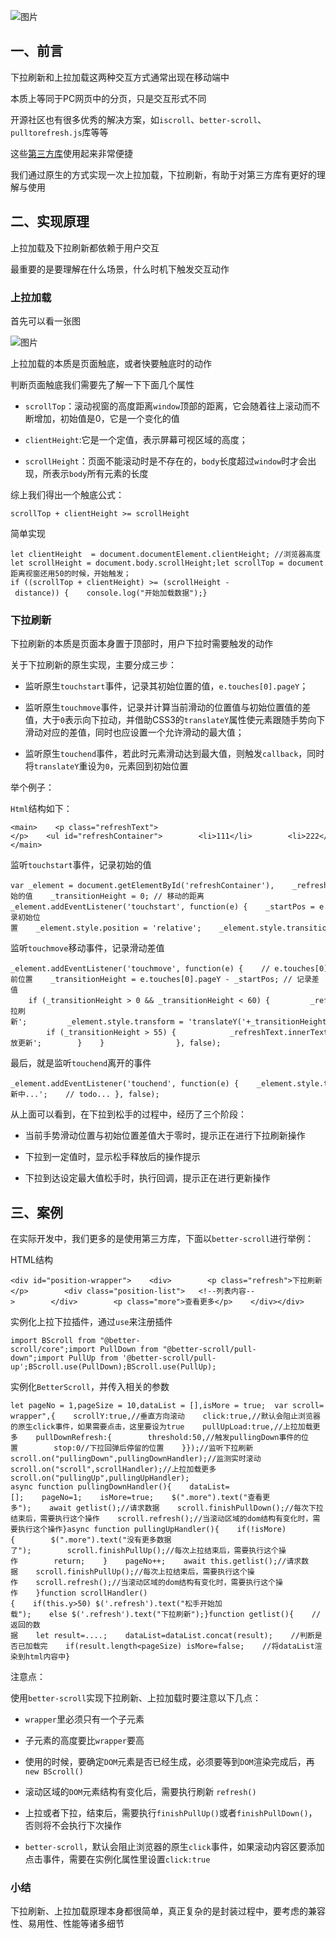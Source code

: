 ![图片](https://img-blog.csdnimg.cn/img_convert/10b9e4e69cac13dae35317ae39d35379.png)

## 一、前言

下拉刷新和上拉加载这两种交互方式通常出现在移动端中

本质上等同于PC网页中的分页，只是交互形式不同

开源社区也有很多优秀的解决方案，如`iscroll`、`better-scroll`、`pulltorefresh.js`库等等

这些[第三方库](https://so.csdn.net/so/search?q=%E7%AC%AC%E4%B8%89%E6%96%B9%E5%BA%93&spm=1001.2101.3001.7020)使用起来非常便捷

我们通过原生的方式实现一次上拉加载，下拉刷新，有助于对第三方库有更好的理解与使用

## 二、实现原理

上拉加载及下拉刷新都依赖于用户交互

最重要的是要理解在什么场景，什么时机下触发交互动作

### 上拉加载

首先可以看一张图

![图片](https://img-blog.csdnimg.cn/img_convert/698e3ff4501387362a393e5885738c8c.png)

上拉加载的本质是页面触底，或者快要触底时的动作

判断页面触底我们需要先了解一下下面几个属性

-   `scrollTop`：滚动视窗的高度距离`window`顶部的距离，它会随着往上滚动而不断增加，初始值是0，它是一个变化的值
    
-   `clientHeight`:它是一个定值，表示屏幕可视区域的高度；
    
-   `scrollHeight`：页面不能滚动时是不存在的，`body`长度超过`window`时才会出现，所表示`body`所有元素的长度
    

综上我们得出一个触底公式：

```cobol
scrollTop + clientHeight >= scrollHeight
```

简单实现

```cobol
let clientHeight  = document.documentElement.clientHeight; //浏览器高度let scrollHeight = document.body.scrollHeight;let scrollTop = document.documentElement.scrollTop; let distance = 50;  //距离视窗还用50的时候，开始触发； if ((scrollTop + clientHeight) >= (scrollHeight - distance)) {    console.log("开始加载数据");}
```

### 下拉刷新

下拉刷新的本质是页面本身置于顶部时，用户下拉时需要触发的动作

关于下拉刷新的原生实现，主要分成三步：

-   监听原生`touchstart`事件，记录其初始位置的值，`e.touches[0].pageY`；
    
-   监听原生`touchmove`事件，记录并计算当前滑动的位置值与初始位置值的差值，大于`0`表示向下拉动，并借助CSS3的`translateY`属性使元素跟随手势向下滑动对应的差值，同时也应设置一个允许滑动的最大值；
    
-   监听原生`touchend`事件，若此时元素滑动达到最大值，则触发`callback`，同时将`translateY`重设为`0`，元素回到初始位置
    

举个例子：

`Html`结构如下：

```cobol
<main>    <p class="refreshText"></p>    <ul id="refreshContainer">        <li>111</li>        <li>222</li>        <li>333</li>        <li>444</li>        <li>555</li>        ...    </ul></main>
```

监听`touchstart`事件，记录初始的值

```cobol
var _element = document.getElementById('refreshContainer'),    _refreshText = document.querySelector('.refreshText'),    _startPos = 0,  // 初始的值    _transitionHeight = 0; // 移动的距离 _element.addEventListener('touchstart', function(e) {    _startPos = e.touches[0].pageY; // 记录初始位置    _element.style.position = 'relative';    _element.style.transition = 'transform 0s';}, false);
```

监听`touchmove`移动事件，记录滑动差值

```cobol
_element.addEventListener('touchmove', function(e) {    // e.touches[0].pageY 当前位置    _transitionHeight = e.touches[0].pageY - _startPos; // 记录差值     if (_transitionHeight > 0 && _transitionHeight < 60) {         _refreshText.innerText = '下拉刷新';         _element.style.transform = 'translateY('+_transitionHeight+'px)';         if (_transitionHeight > 55) {            _refreshText.innerText = '释放更新';        }    }                }, false);
```

最后，就是监听`touchend`离开的事件

```cobol
_element.addEventListener('touchend', function(e) {    _element.style.transition = 'transform 0.5s ease 1s';    _element.style.transform = 'translateY(0px)';    _refreshText.innerText = '更新中...';    // todo... }, false);
```

从上面可以看到，在下拉到松手的过程中，经历了三个阶段：

-   当前手势滑动位置与初始位置差值大于零时，提示正在进行下拉刷新操作
    
-   下拉到一定值时，显示松手释放后的操作提示
    
-   下拉到达设定最大值松手时，执行回调，提示正在进行更新操作
    

## 三、案例

在实际开发中，我们更多的是使用第三方库，下面以`better-scroll`进行举例：

HTML结构

```cobol
<div id="position-wrapper">    <div>        <p class="refresh">下拉刷新</p>        <div class="position-list">   <!--列表内容-->        </div>        <p class="more">查看更多</p>    </div></div>
```

实例化上拉下拉插件，通过`use`来注册插件

```cobol
import BScroll from "@better-scroll/core";import PullDown from "@better-scroll/pull-down";import PullUp from '@better-scroll/pull-up';BScroll.use(PullDown);BScroll.use(PullUp);
```

实例化`BetterScroll`，并传入相关的参数

```cobol
let pageNo = 1,pageSize = 10,dataList = [],isMore = true;  var scroll= new BScroll("#position-wrapper",{    scrollY:true,//垂直方向滚动    click:true,//默认会阻止浏览器的原生click事件，如果需要点击，这里要设为true    pullUpLoad:true,//上拉加载更多    pullDownRefresh:{        threshold:50,//触发pullingDown事件的位置        stop:0//下拉回弹后停留的位置    }});//监听下拉刷新scroll.on("pullingDown",pullingDownHandler);//监测实时滚动scroll.on("scroll",scrollHandler);//上拉加载更多scroll.on("pullingUp",pullingUpHandler); async function pullingDownHandler(){    dataList=[];    pageNo=1;    isMore=true;    $(".more").text("查看更多");    await getlist();//请求数据    scroll.finishPullDown();//每次下拉结束后，需要执行这个操作    scroll.refresh();//当滚动区域的dom结构有变化时，需要执行这个操作}async function pullingUpHandler(){    if(!isMore){        $(".more").text("没有更多数据了");        scroll.finishPullUp();//每次上拉结束后，需要执行这个操作        return;    }    pageNo++;    await this.getlist();//请求数据    scroll.finishPullUp();//每次上拉结束后，需要执行这个操作    scroll.refresh();//当滚动区域的dom结构有变化时，需要执行这个操作    }function scrollHandler(){    if(this.y>50) $('.refresh').text("松手开始加载");    else $('.refresh').text("下拉刷新");}function getlist(){    //返回的数据    let result=....;    dataList=dataList.concat(result);    //判断是否已加载完    if(result.length<pageSize) isMore=false;    //将dataList渲染到html内容中}    
```

注意点：

使用`better-scroll`实现下拉刷新、上拉加载时要注意以下几点：

-   `wrapper`里必须只有一个子元素
    
-   子元素的高度要比`wrapper`要高
    
-   使用的时候，要确定`DOM`元素是否已经生成，必须要等到`DOM`渲染完成后，再`new BScroll()`
    
-   滚动区域的`DOM`元素结构有变化后，需要执行刷新 `refresh()`
    
-   上拉或者下拉，结束后，需要执行`finishPullUp()`或者`finishPullDown()`，否则将不会执行下次操作
    
-   `better-scroll`，默认会阻止浏览器的原生`click`事件，如果滚动内容区要添加点击事件，需要在实例化属性里设置`click:true`
    

### 小结

下拉刷新、上拉加载原理本身都很简单，真正复杂的是封装过程中，要考虑的兼容性、易用性、性能等诸多细节